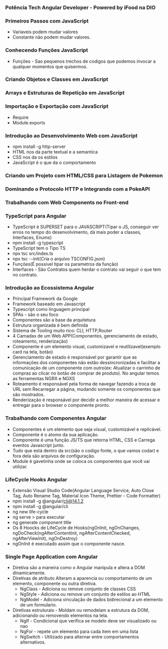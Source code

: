 ### Potência Tech Angular Developer - Powered by iFood na DIO

### Primeiros Passos com JavaScript
- Variaveis podem mudar valores
- Constante não podem mudar valores.

### Conhecendo Funções JavaScript
- Funções - Sao pequenos trechos de codigos que podemos invocar a qualquer momentos que quisermos. 

### Criando Objetos e Classes em JavaScript

### Arrays e Estruturas de Repetição em JavaScript

### Importação e Exportação com JavaScript
- Require
- Module.exports 

### Introdução ao Desenvolvimento Web com JavaScript
- npm install -g http-server
- HTML nos da parte textual e a semantica
- CSS nos da os estilos
- JavaScript é o que da o comportamento

### Criando um Projeto com HTML/CSS para Listagem de Pokemon

### Dominando o Protocolo HTTP e Integrando com a PokeAPI

### Trabalhando com Web Components no Front-end

### TypeScript para Angular
- TypeScript é SUPERSET para o JAVASCRIPT(Tipar o JS, conseguir ver erros no tempo do desenvolvimento, dá mais poder a classes, Interfaces, Enums) 
- npm install -g typescript 
- TypeScript tem o Tipo TS
- npx tsc src/index.ts
- npx tsc --init(Cria o arquivo TSCONFIG.json)
- Funções(É possivel tipar os parametros da função)
- Interfaces - São Contratos quem herdar o contrato vai seguir o que tem no contrato. 

### Introdução ao Ecossistema Angular
- Principal Framework da Google
- Framework baseado em Javascript
- Typescript como linguagem principal
- SPAs - são o seu foco
- Componentes são a base da arquitetura
- Estrutura organizada é bem definida
- Sistema de Tooling muito rico: CLI, HTTP,Router
- 4 Camadas de um Web APP(Componentes, gerenciamento de estado, roteamento, renderização)
- Componente é um elemento visual, customizavel e reutilizavel(exemplo card na tela, botão)
- Gerenciamento de estado é responsável por garantir que as informações dos componentes não estão dessincronizadas e 
  facilitar a comunicação de um componente com outro(ex: Atualizar o carrinho de compras ao clicar no botão de comprar de produto). No angular temos as ferramentas
  NGRX e NGXS
- Roteamento é responsável pela forma de navegar fazendo a troca de URL sem Recarregar a página, mudando somente os componentes que são mostrados.
- Renderização é responsável por decidir a melhor maneira de acessar e entregar para o browser o componente pronto.

### Trabalhando com Componentes Angular
- Componentes é um elemento que seja visual, customizável e replicável. 
- Componente é o atomo da sua aplicação. 
- Componente é uma função JS/TS que retorna HTML, CSS e Carrega eventos Javascript junto.
- Tudo que está dentro da src(são o codigo fonte, o que vamos codar) e fora dela são arquivos de configuração. 
- Module é gavetinha onde se coloca os componentes que você vai utilizar. 

### LifeCycle Hooks Angular
- Extensão Visual Studio Code(Angular Language Service, Auto Close Tag, Auto Rename Tag, Material Icon Theme, Prettier - Code Formatter)
- npm install -g @angular/cli@14.1.2
- npm install -g @angular/cli
- ng new life-cycle
- ng serve > para executar
- ng generate component title
- Os 8 Hoocks de LifeCycle de Hooks(ngOnInit, ngOnChanges, ngDoCheck(ngAfterContentInit, ngAfterContentChecked, ngAfterViewInit), ngOnDestroy)
- ngOnInit é executado assim que o componente nasce. 

### Single Page Application com Angular
- Diretiva são a maneira como o Angular manipula e altera a DOM dinamicamente. 
- Diretivas de atributo Alteram a aparencia ou comportamento de um elemento, componente ou outra diretiva. 
  - NgClass - Adiciona ou remove conjunto de classes CSS
  - NgStyle - Adiciona ou remove um conjunto de estilos ao HTML
  - NgModel - Adiciona vinculação de dados bidirecional a um elemento de um formulario. 
- Diretivas estruturais - Moldam ou remodelam a estrutura da DOM, adicionando ou removendo elementos na tela. 
  - NgIf - Condicional que verifica se modelo deve ser visualizado ou nao
  - NgFor - repete um elemento para cada item em uma lista
  - NgSwitch - Utilizado para alternar entre comportamentos alternativos. 


